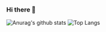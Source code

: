 ### Hi there 👋
![Anurag's github stats](https://github-readme-stats.vercel.app/api?username=slhun22)
![Top Langs](https://github-readme-stats.vercel.app/api/top-langs/?username=slhun22&layout=compact)

<!--
**slhun22/slhun22** is a ✨ _special_ ✨ repository because its `README.md` (this file) appears on your GitHub profile.


